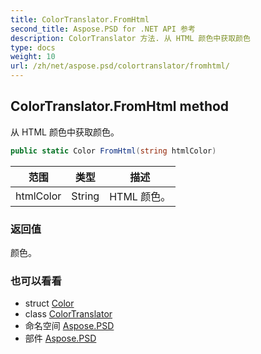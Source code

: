 ```yaml
---
title: ColorTranslator.FromHtml
second_title: Aspose.PSD for .NET API 参考
description: ColorTranslator 方法. 从 HTML 颜色中获取颜色
type: docs
weight: 10
url: /zh/net/aspose.psd/colortranslator/fromhtml/
---
```

## ColorTranslator.FromHtml method

从 HTML 颜色中获取颜色。

```csharp
public static Color FromHtml(string htmlColor)
```

| 范围 | 类型 | 描述 |
| --- | --- | --- |
| htmlColor | String | HTML 颜色。 |

### 返回值

颜色。

### 也可以看看

* struct [Color](../../color/)
* class [ColorTranslator](../)
* 命名空间 [Aspose.PSD](../../colortranslator/)
* 部件 [Aspose.PSD](../../../)


